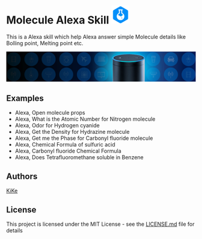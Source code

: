 # Molecule Alexa Skill <img alt="Molecule Icon" src="https://raw.githubusercontent.com/KiranNiranjan/Alexa-Molecule-Skill/master/images/molecule_for_alexa.png" width="48"> 

This is a Alexa skill which help Alexa answer simple Molecule details like Bolling point, Melting point etc.

![Alexa Cover](https://raw.githubusercontent.com/KiranNiranjan/Alexa-Molecule-Skill/master/images/alexa-cover.jpg)


## Examples

* Alexa, Open molecule props
* Alexa, What is the Atomic Number for Nitrogen molecule
* Alexa, Odor for Hydrogen cyanide
* Alexa, Get the Density for Hydrazine molecule
* Alexa, Get me the Phase for Carbonyl fluoride molecule
* Alexa, Chemical Formula of sulfuric acid
* Alexa, Carbonyl fluoride Chemical Formula
* Alexa, Does Tetrafluoromethane soluble in Benzene

## Authors
[KiKe](http://kike.co.in)

## License

This project is licensed under the MIT License - see the [LICENSE.md](./LICENSE.md) file for details
